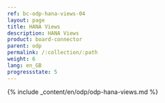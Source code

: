 ```yaml
---
ref: bc-odp-hana-views-04
layout: page
title: HANA Views
description: HANA Views
product: board-connector
parent: odp
permalink: /:collection/:path
weight: 6
lang: en_GB
progressstate: 5
---
```


{% include _content/en/odp/odp-hana-views.md %} 
